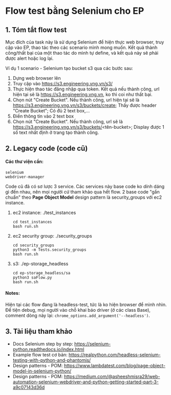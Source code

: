 # Flow test bằng Selenium cho EP
## 1. Tóm tắt flow test
Mục đích của task này là sử dụng Selenium để hiện thực web browser, truy cập vào EP, thao tác theo các scenario mình mong muốn.
Kết quả thành công/thất bại của một thao tác do mình tự define, và kết quả này sẽ phải được alert hoặc log lại.

Ví dụ 1 scenario - Selenium tạo bucket s3 qua các bước sau:
1. Dựng web browser lên
2. Truy cập vào https://s3.engineering.vng.vn/s3/
3. Thực hiện thao tác đăng nhập qua token. Kết quả nếu thành công, url hiện tại sẽ là https://s3.engineering.vng.vn, ko thì coi như thất bại.
4. Chọn nút "Create Bucket". Nếu thành công, url hiện tại sẽ là https://s3.engineering.vng.vn/s3/buckets/create; Thấy được header "Create Bucket"; Có đủ 2 text box,...
5. Điền thông tin vào 2 text box
6. Chọn nút "Create Bucket". Nếu thành công, url sẽ là https://s3.engineering.vng.vn/s3/buckets/<tên-bucket>; Display được 1 số text nhất định ở trang tạo thành công.


## 2. Legacy code (code cũ)
#### Các thư viện cần: 
```
selenium
webdriver-manager
```
Code cũ đã có sơ lược 3 service. Các services này base code ko dính dáng gì đến nhau, nên mọi người cứ tham khảo qua hết flow. 2 base code "gần chuẩn" theo **Page Object Model** design pattern là security_groups với ec2 instance.
1. ec2 instance: ./test_instances
   ```
   cd test_instances
   bash run.sh
   ```
2. ec2 security group: ./security_groups
   ```
   cd security_groups
   python3 -m Tests.security_groups
   bash run.sh
   ```
3. s3: ./ep-storage_headless
    ```
   cd ep-storage_headless/sa
   python3 saFlow.py
   bash run.sh
   ```
   
#### Notes: 
Hiện tại các flow đang là headless-test, tức là ko hiện browser để mình nhìn. 
Để tiện debug, mọi người vào chỗ khai báo driver (ở các class Base), comment dòng này lại:
```chrome_options.add_argument('--headless')```.

## 3. Tài liệu tham khảo
- Docs Selenium step by step: https://selenium-python.readthedocs.io/index.html
- Example flow test cơ bản: https://realpython.com/headless-selenium-testing-with-python-and-phantomjs/
- Design patterns - POM: https://www.lambdatest.com/blog/page-object-model-in-selenium-python/
- Design patterns - POM: https://medium.com/@asheeshmisra29/web-automation-selenium-webdriver-and-python-getting-started-part-3-a9c07143d36d

